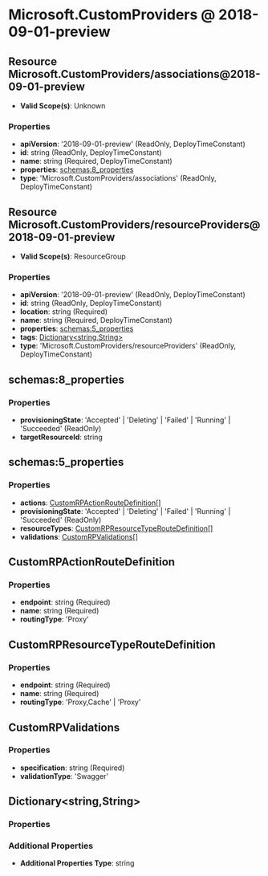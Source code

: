 # Microsoft.CustomProviders @ 2018-09-01-preview

## Resource Microsoft.CustomProviders/associations@2018-09-01-preview
* **Valid Scope(s)**: Unknown
### Properties
* **apiVersion**: '2018-09-01-preview' (ReadOnly, DeployTimeConstant)
* **id**: string (ReadOnly, DeployTimeConstant)
* **name**: string (Required, DeployTimeConstant)
* **properties**: [schemas:8_properties](#schemas8properties)
* **type**: 'Microsoft.CustomProviders/associations' (ReadOnly, DeployTimeConstant)

## Resource Microsoft.CustomProviders/resourceProviders@2018-09-01-preview
* **Valid Scope(s)**: ResourceGroup
### Properties
* **apiVersion**: '2018-09-01-preview' (ReadOnly, DeployTimeConstant)
* **id**: string (ReadOnly, DeployTimeConstant)
* **location**: string (Required)
* **name**: string (Required, DeployTimeConstant)
* **properties**: [schemas:5_properties](#schemas5properties)
* **tags**: [Dictionary<string,String>](#dictionarystringstring)
* **type**: 'Microsoft.CustomProviders/resourceProviders' (ReadOnly, DeployTimeConstant)

## schemas:8_properties
### Properties
* **provisioningState**: 'Accepted' | 'Deleting' | 'Failed' | 'Running' | 'Succeeded' (ReadOnly)
* **targetResourceId**: string

## schemas:5_properties
### Properties
* **actions**: [CustomRPActionRouteDefinition](#customrpactionroutedefinition)[]
* **provisioningState**: 'Accepted' | 'Deleting' | 'Failed' | 'Running' | 'Succeeded' (ReadOnly)
* **resourceTypes**: [CustomRPResourceTypeRouteDefinition](#customrpresourcetyperoutedefinition)[]
* **validations**: [CustomRPValidations](#customrpvalidations)[]

## CustomRPActionRouteDefinition
### Properties
* **endpoint**: string (Required)
* **name**: string (Required)
* **routingType**: 'Proxy'

## CustomRPResourceTypeRouteDefinition
### Properties
* **endpoint**: string (Required)
* **name**: string (Required)
* **routingType**: 'Proxy,Cache' | 'Proxy'

## CustomRPValidations
### Properties
* **specification**: string (Required)
* **validationType**: 'Swagger'

## Dictionary<string,String>
### Properties
### Additional Properties
* **Additional Properties Type**: string


